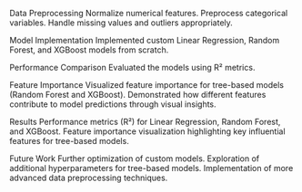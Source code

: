 Data Preprocessing
Normalize numerical features.
Preprocess categorical variables.
Handle missing values and outliers appropriately.

Model Implementation
Implemented custom Linear Regression, Random Forest, and XGBoost models from scratch.

Performance Comparison
Evaluated the models using R² metrics.

Feature Importance
Visualized feature importance for tree-based models (Random Forest and XGBoost).
Demonstrated how different features contribute to model predictions through visual insights.

Results
Performance metrics (R²) for Linear Regression, Random Forest, and XGBoost.
Feature importance visualization highlighting key influential features for tree-based models.

Future Work
Further optimization of custom models.
Exploration of additional hyperparameters for tree-based models.
Implementation of more advanced data preprocessing techniques.
